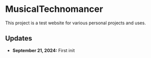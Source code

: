 # MusicalTechnomancer
This project is a test website for various personal projects and uses. 

## Updates
- **September 21, 2024:** First init
